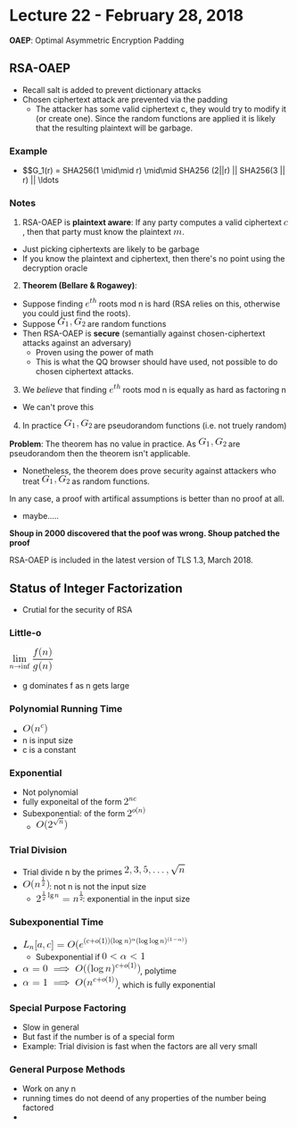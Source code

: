 # Lecture 22 - February 28, 2018

**OAEP**: Optimal Asymmetric Encryption Padding

## RSA-OAEP
- Recall salt is added to prevent dictionary attacks
- Chosen ciphertext attack are prevented via the padding
  - The attacker has some valid ciphertext c, they would try to modify it (or create one). Since the random functions are applied it is likely that the resulting plaintext will be garbage.

### Example
- $$G_1(r) = SHA256(1 \mid\mid r) \mid\mid SHA256 (2||r) || SHA256(3 || r) || \ldots

### Notes
1. RSA-OAEP is **plaintext aware**: If any party computes a valid ciphertext ![latex-a1d7c0d4-47cd-494b-a420-a00dd723ac60](data/lecture22/latex-a1d7c0d4-47cd-494b-a420-a00dd723ac60.png), then that party must know the plaintext ![latex-5119e03a-f56f-4cd9-ae8b-59dce8b84a43](data/lecture22/latex-5119e03a-f56f-4cd9-ae8b-59dce8b84a43.png).
  - Just picking ciphertexts are likely to be garbage
  - If you know the plaintext and ciphertext, then there's no point using the decryption oracle
2. **Theorem (Bellare & Rogawey)**:
  - Suppose finding ![latex-0a66d0fa-51d5-40e8-9c2b-0edf7142b8df](data/lecture22/latex-0a66d0fa-51d5-40e8-9c2b-0edf7142b8df.png) roots mod n is hard (RSA relies on this, otherwise you could just find the roots).
  - Suppose ![latex-1c76136e-30ef-42b2-b1ef-5867ab959944](data/lecture22/latex-1c76136e-30ef-42b2-b1ef-5867ab959944.png) are random functions
  - Then RSA-OAEP is **secure** (semantially against chosen-ciphertext attacks against an adversary)
    - Proven using the power of math
    - This is what the QQ browser should have used, not possible to do chosen ciphertext attacks.
3. We *believe* that finding ![latex-cab56ef3-c4de-4926-9519-5bd1c721b4fe](data/lecture22/latex-cab56ef3-c4de-4926-9519-5bd1c721b4fe.png) roots mod n is equally as hard as factoring n
  - We can't prove this
4. In practice ![latex-553ac978-5fe4-4866-9b83-2d5366b14fa4](data/lecture22/latex-553ac978-5fe4-4866-9b83-2d5366b14fa4.png) are pseudorandom functions (i.e. not truely random)

**Problem**: The theorem has no value in practice. As ![latex-02b3f31b-b9f7-4e28-9f1f-f957de70dd47](data/lecture22/latex-02b3f31b-b9f7-4e28-9f1f-f957de70dd47.png) are pseudorandom then the theorem isn't applicable.
- Nonetheless, the theorem does prove security against attackers who treat ![latex-bedb0ca2-7b03-48e6-83e6-6b76ad4ac51e](data/lecture22/latex-bedb0ca2-7b03-48e6-83e6-6b76ad4ac51e.png) as random functions.

In any case, a proof with artifical assumptions is better than no proof at all.
- maybe.....

**Shoup in 2000 discovered that the poof was wrong. Shoup patched the proof**

RSA-OAEP is included in the latest version of TLS 1.3, March 2018.

## Status of Integer Factorization
- Crutial for the security of RSA

### Little-o
![latex-4f0d7fa2-0ebf-4323-8d1b-46d241fe0f7c](data/lecture22/latex-4f0d7fa2-0ebf-4323-8d1b-46d241fe0f7c.png)
- g dominates f as n gets large

### Polynomial Running Time
- ![latex-8ddbaebc-005f-4b87-834b-411672f6c4e1](data/lecture22/latex-8ddbaebc-005f-4b87-834b-411672f6c4e1.png)
- n is input size
- c is a constant

### Exponential
- Not polynomial
- fully exponeital of the form ![latex-f6348887-420e-4482-92b6-ec4b0a08397b](data/lecture22/latex-f6348887-420e-4482-92b6-ec4b0a08397b.png)
- Subexponential: of the form ![latex-198a8b85-b68b-4f61-9c45-8be96ac5abfd](data/lecture22/latex-198a8b85-b68b-4f61-9c45-8be96ac5abfd.png)
  - ![latex-21a893b9-06bf-4ea0-b0a3-5837caabc23a](data/lecture22/latex-21a893b9-06bf-4ea0-b0a3-5837caabc23a.png)

### Trial Division
- Trial divide n by the primes ![latex-e25e4152-8a80-4fe7-8bbf-f4bb0e738e4f](data/lecture22/latex-e25e4152-8a80-4fe7-8bbf-f4bb0e738e4f.png)
- ![latex-34bff862-c56a-49c9-9ee6-47b665031543](data/lecture22/latex-34bff862-c56a-49c9-9ee6-47b665031543.png): not n is not the input size
  - ![latex-41340959-8feb-427e-a2f7-c3d250a322a3](data/lecture22/latex-41340959-8feb-427e-a2f7-c3d250a322a3.png): exponential in the input size

### Subexponential Time
- ![latex-20c2217e-f4da-4f58-99b9-2e1fd08928a0](data/lecture22/latex-20c2217e-f4da-4f58-99b9-2e1fd08928a0.png)
  - Subexponential if ![latex-c05ba68a-c536-4e5c-a7f8-434ae711ece9](data/lecture22/latex-c05ba68a-c536-4e5c-a7f8-434ae711ece9.png)
- ![latex-01cae9f9-0025-459c-882d-83f5d90acf8c](data/lecture22/latex-01cae9f9-0025-459c-882d-83f5d90acf8c.png), polytime
- ![latex-68c3eff5-4165-4ffd-8ac2-5db4c429ec75](data/lecture22/latex-68c3eff5-4165-4ffd-8ac2-5db4c429ec75.png), which is fully exponential

### Special Purpose Factoring
- Slow in general
- But fast if the number is of a special form
- Example: Trial division is fast when the factors are all very small

### General Purpose Methods
- Work on any n
- running times do not deend of any properties of the number being factored
-
